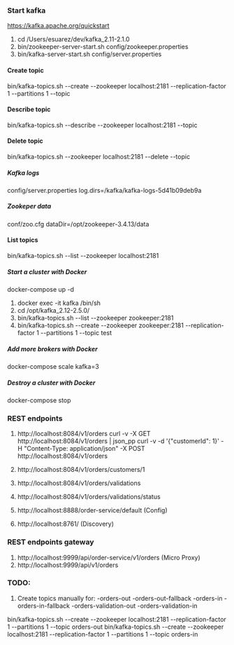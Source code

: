 ### Start kafka
https://kafka.apache.org/quickstart
1. cd /Users/esuarez/dev/kafka_2.11-2.1.0
2. bin/zookeeper-server-start.sh config/zookeeper.properties
3. bin/kafka-server-start.sh config/server.properties

#### Create topic
bin/kafka-topics.sh --create --zookeeper localhost:2181 --replication-factor 1 --partitions 1 --topic <topic-name>

#### Describe topic
bin/kafka-topics.sh --describe --zookeeper localhost:2181 --topic <topic-name>

#### Delete topic
bin/kafka-topics.sh --zookeeper localhost:2181 --delete --topic <topic-name>

##### Kafka logs
config/server.properties
    log.dirs=/kafka/kafka-logs-5d41b09deb9a

##### Zookeper data
conf/zoo.cfg
    dataDir=/opt/zookeeper-3.4.13/data


#### List topics
bin/kafka-topics.sh --list --zookeeper localhost:2181

##### Start a cluster with Docker
docker-compose up -d

1. docker exec -it kafka /bin/sh
2. cd /opt/kafka_2.12-2.5.0/
3. bin/kafka-topics.sh --list --zookeeper zookeeper:2181
4. bin/kafka-topics.sh --create --zookeeper zookeeper:2181 --replication-factor 1 --partitions 1 --topic test

##### Add more brokers with Docker
docker-compose scale kafka=3

##### Destroy a cluster with Docker
docker-compose stop

### REST endpoints
1. http://localhost:8084/v1/orders
curl -v -X GET http://localhost:8084/v1/orders | json_pp
curl -v -d '{"customerId": 1}' -H "Content-Type: application/json" -X POST http://localhost:8084/v1/orders

2. http://localhost:8084/v1/orders/customers/1
3. http://localhost:8084/v1/orders/validations
4. http://localhost:8084/v1/orders/validations/status
5. http://localhost:8888/order-service/default (Config)
6. http://localhost:8761/ (Discovery)

### REST endpoints gateway
1. http://localhost:9999/api/order-service/v1/orders (Micro Proxy)
2. http://localhost:9999/api/v1/orders

### TODO:
1. Create topics manually for:
-orders-out
-orders-out-fallback
-orders-in
-orders-in-fallback
-orders-validation-out
-orders-validation-in

bin/kafka-topics.sh --create --zookeeper localhost:2181 --replication-factor 1 --partitions 1 --topic orders-out
bin/kafka-topics.sh --create --zookeeper localhost:2181 --replication-factor 1 --partitions 1 --topic orders-in